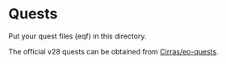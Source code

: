 # Quests

Put your quest files (eqf) in this directory.

The official v28 quests can be obtained from [Cirras/eo-quests](https://github.com/cirras/eo-quests).

